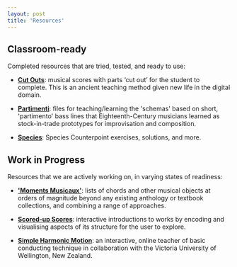 ```yaml
---
layout: post
title: 'Resources'
---
```


## Classroom-ready

Completed resources that are tried, tested, and ready to use:

* [**Cut Outs**](/cut-outs): musical scores with parts ‘cut out’ for the student to complete. This
is an ancient teaching method given new life in the digital domain.

* [**Partimenti**](/partimenti): files for teaching/learning the 'schemas' based on short, 'partimento' bass lines that Eighteenth-Century musicians learned as stock-in-trade prototypes for improvisation and composition.

* [**Species**](/species): Species Counterpoint exercises, solutions, and more.

## Work in Progress

Resources that we are actively working on, in varying states of readiness:

* [**'Moments Musicaux'**](/moments): lists of chords and other musical objects at orders of magnitude beyond any existing anthology or textbook collections, and combining a range of approaches.

* [**Scored-up Scores**](/scored-up-scores): interactive introductions to works by encoding and
visualising aspects of its structure for the user to explore.

* [**Simple Harmonic Motion**](/simple-harmonic-motion): an interactive, online teacher of basic conducting
technique in collaboration with the Victoria University of Wellington, New Zealand.
